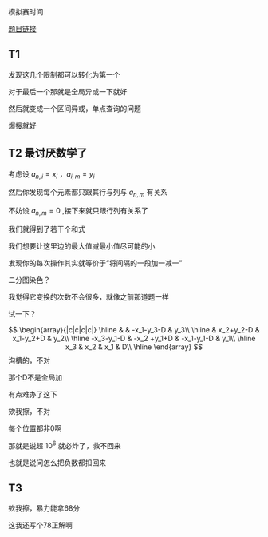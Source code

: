 模拟赛时间

[题目链接](./test-2.pdf)


## T1

发现这几个限制都可以转化为第一个

对于最后一个那就是全局异或一下就好

然后就变成一个区间异或，单点查询的问题

爆搜就好

## T2 最讨厌数学了

考虑设 $a_{n,i}=x_i$ ，$a_{i,m}=y_i$

然后你发现每个元素都只跟其行与列与 $a_{n,m}$ 有关系

不妨设 $a_{n,m}=0$ ,接下来就只跟行列有关系了

我们就得到了若干个和式

我们想要让这里边的最大值减最小值尽可能的小

发现你的每次操作其实就等价于“将间隔的一段加一减一”

二分图染色？

我觉得它变换的次数不会很多，就像之前那道题一样

试一下？


$$
\begin{array}{|c|c|c|c|}
\hline  &  & -x_1-y_3-D & y_3\\
\hline  & x_2+y_2-D & x_1-y_2+D & y_2\\
\hline -x_3-y_1-D & -x_2 +y_1+D & -x_1-y_1-D & y_1\\
\hline x_3 & x_2 & x_1 & D\\
\hline
\end{array}
$$
沟槽的，不对

那个D不是全局加

有点难办了这下


欸我擦，不对

每个位置都非0啊

那就是说超 $10^6$ 就必炸了，救不回来

也就是说问怎么把负数都扣回来







## T3

欸我擦，暴力能拿68分

这我还写个78正解啊